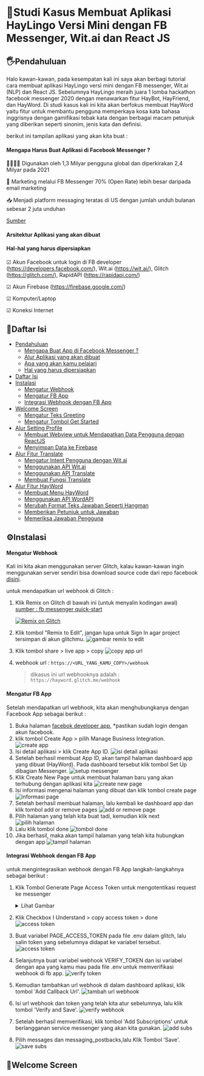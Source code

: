 # 🥇Studi Kasus Membuat Aplikasi HayLingo Versi Mini dengan FB Messenger, Wit.ai dan React JS


## 🖐Pendahuluan

Halo kawan-kawan, pada kesempatan kali ini saya akan berbagi tutorial cara membuat aplikasi HayLingo versi mini dengan FB messenger, Wit.ai (NLP) dan React JS. Sebelumnya HayLingo meraih juara 1 lomba hackathon facebook messenger 2020 dengan menawarkan fitur HayBot, HayFriend, dan HayWord. Di studi kasus kali ini kita akan berfokus membuat HayWord yaitu fitur untuk membantu pengguna memperkaya kosa kata bahasa inggrisnya dengan gamifikasi tebak kata dengan berbagai macam petunjuk yang diberikan seperti sinonim, jenis kata dan definisi. 

berikut ini tampilan aplikasi yang akan kita buat :

#### Mengapa Harus Buat Aplikasi di Facebook Messenger ?
👨‍👨‍👦‍👦 Digunakan oleh 1,3 Milyar pengguna global dan diperkirakan 2,4 Milyar pada 2021

📣 Marketing melalui FB Messenger 70%  (Open Rate) lebih besar daripada email marketing 

📥 Menjadi platform messaging teratas di US dengan jumlah unduh bulanan sebesar 2 juta unduhan

[Sumber](https://review42.com/facebook-messenger-statistics/)


#### Arsitektur Aplikasi yang akan dibuat

#### Hal-hal yang harus dipersiapkan
 ☑ Akun Facebook untuk login di FB developer (https://developers.facebook.com/), Wit.ai (https://wit.ai/), Glitch (https://glitch.com/), RapidAPI (https://rapidapi.com/)
 
 ☑ Akun Firebase (https://firebase.google.com/)
 
 ☑ Komputer/Laptop
 
 ☑ Koneksi Internet
 
 

## 📃Daftar Isi

<!--ts-->
   * [Pendahuluan](#🖐pendahuluan)
      * [Mengapa Buat App di Facebook Messenger ?](#mengapa-harus-buat-aplikasi-di-facebook-messenger-)
      * [Alur Aplikasi yang akan dibuat](#arsitektur-aplikasi-yang-akan-dibuat)
      * [Apa yang akan kamu pelajari](#arsitektur-aplikasi-yang-akan-dibuat)
      * [Hal yang harus dipersiapkan](#hal-hal-yang-harus-dipersiapkan)
   * [Daftar Isi](#📃daftar-isi)
   * [Instalasi](#⚙instalasi)
      * [Mengatur Webhook](#mengatur-webhook)
      * [Mengatur FB App](#mengatur-fb-app)
      * [Integrasi Webhook dengan FB App](#integrasi-webhook-dengan-fb-app)
   * [Welcome Screen](#usage)
      * [Mengatur Teks Greeting](#stdin)
      * [Mengatur Tombol Get Started](#local-files)
   * [Alur Setting Profile](#tests)
      * [Membuat Webview untuk Mendapatkan Data Pengguna dengan ReactJS](#stdin)
      * [Menyimpan Data ke Firebase](#stdin)
   * [Alur Fitur Translate](#dependency)
      * [Mengatur Intent Pengguna dengan Wit.ai](#stdin)
      * [Menggunakan API Wit.ai](#stdin)
      * [Menggunakan API Translate](#stdin)
      * [Membuat Fungsi Translate](#stdin)
   * [Alur Fitur HayWord](#dependency)
      * [Membuat Menu HayWord](#stdin)
      * [Menggunakan API WordAPI](#stdin)
      * [Merubah Format Teks Jawaban Seperti Hangman](#stdin)
      * [Memberikan Petunjuk untuk Jawaban](#arsitektur-aplikasi-yang-akan-dibuat)
      * [Memeriksa Jawaban Pengguna](#stdin)
<!--te-->



## ⚙Instalasi

#### Mengatur Webhook

Kali ini kita akan menggunakan server Glitch, kalau kawan-kawan ingin menggunakan server sendiri bisa download source code dari repo facebook [disini](https://github.com/fbsamples/messenger-platform-samples/tree/master/quick-start).

untuk mendapatkan url webhook di Glitch :
1. Klik Remix on Glitch di bawah ini (untuk menyalin kodingan awal) [sumber : fb messenger quick-start](https://developers.facebook.com/docs/messenger-platform/getting-started/quick-start)

    [![Remix on Glitch](https://cdn.glitch.com/2703baf2-b643-4da7-ab91-7ee2a2d00b5b%2Fremix-button.svg)](https://glitch.com/edit/#!/quickstartchatbot)

2. Klik tombol "Remix to Edit",  jangan lupa untuk Sign In agar project tersimpan di akun glitchmu.
    ![gambar remix to edit](https://res.cloudinary.com/dzrwauiut/image/upload/bo_4px_solid_grey/v1603074774/glitch_remix_mdnfyv.png "remix to edit")
    
3. Klik tombol share > live app > copy
    ![copy app url](https://res.cloudinary.com/dzrwauiut/image/upload/bo_4px_solid_grey/v1603134345/get_url_app_w17azv.png "copy url app")

4. webhook url :
    `https://<URL_YANG_KAMU_COPY>/webhook`
    > dikasus ini url webhooknya adalah  : `https://hayword.glitch.me/webhook`

#### Mengatur FB App

Setelah mendapatkan url webhook, kita akan menghubungkanya dengan Facebook App sebagai berikut :
1. Buka halaman [facebok developer app](https://developers.facebook.com/apps/), *pastikan sudah login dengan akun facebook.
2. klik tombol Create App > pilih Manage Business Integration.
    ![create app](https://res.cloudinary.com/dzrwauiut/image/upload/bo_4px_solid_grey/v1603198175/create_app_gwu1ni.png "create app")
3. Isi detail aplikasi > klik Create App ID.
    ![isi detail aplikasi](https://res.cloudinary.com/dzrwauiut/image/upload/bo_4px_solid_grey/v1603198691/isi_form_z9iecr.png "isi detail aplikasi")
4. Setelah berhasil membuat App ID, akan tampil halaman dashboard app yang dibuat (HayWord). Pada dashboard tersebut klik tombol Set Up dibagian Messenger.
    ![setup messenger](https://res.cloudinary.com/dzrwauiut/image/upload/bo_4px_solid_grey/v1603199142/set_up_messenger_i8kdzf.png "setup messenger")
5. Klik Create New Page untuk membuat halaman baru yang akan terhubung dengan aplikasi kita
    ![create new page](https://res.cloudinary.com/dzrwauiut/image/upload/bo_4px_solid_grey/v1603214062/new_page_gfme2b.png "create new page")
6. Isi informasi mengenai halaman yang dibuat dan klik tombol create page
    ![informasi page](https://res.cloudinary.com/dzrwauiut/image/upload/bo_4px_solid_grey/v1603214544/detail_page_iosmuy.png "informasi page")
7. Setelah berhasil membuat halaman, lalu kembali ke dashboard app dan klik tombol add or remove pages
    ![add or remove page](https://res.cloudinary.com/dzrwauiut/image/upload/bo_4px_solid_grey/v1603214928/add_remove_page_vbip8w.png "add or remove page")
8. Pilih halaman yang telah kita buat tadi, kemudian klik next 
    ![pilih halaman](https://res.cloudinary.com/dzrwauiut/image/upload/bo_4px_solid_grey/v1603215211/pilih_page_z1ivyu.png "pilih halaman")
9. Lalu klik tombol done
    ![tombol done](https://res.cloudinary.com/dzrwauiut/image/upload/bo_4px_solid_grey/v1603215209/hak_akses_conversation_kjcbcb.png "add or tombol done")
10. Jika berhasil, maka akan tampil halaman yang telah kita hubungkan dengan app
    ![tampil halaman](https://res.cloudinary.com/dzrwauiut/image/upload/bo_4px_solid_grey/v1603216217/terhubung_halaman_ejb5ny.jpg "tampil halaman")
    
 #### Integrasi Webhook dengan FB App
 
 untuk mengintegrasikan webhook dengan FB App langkah-langkahnya sebagai berikut :
1. Klik Tombol Generate Page Access Token untuk mengotentikasi request ke messenger
   <details>
     <summary>Lihat Gambar</summary>

    ![page access token](https://res.cloudinary.com/dzrwauiut/image/upload/bo_4px_solid_grey/v1603217293/generate_access_token_ehfnbf.png "page access token")


   </details>
   
2. Klik Checkbox I Understand > copy access token > done
   ![access token](https://res.cloudinary.com/dzrwauiut/image/upload/bo_4px_solid_grey/v1603217591/access_token_zhjj4l.png "access token")
3. Buat variabel PAGE_ACCESS_TOKEN pada file .env dalam glitch, lalu salin token yang sebelumnya didapat ke variabel tersebut.
   ![access token](https://res.cloudinary.com/dzrwauiut/image/upload/bo_4px_solid_grey/v1603248148/variabel_token_lvw2r3.png "access token")
4. Selanjutnya buat variabel webhook VERIFY_TOKEN dan isi variabel dengan apa yang kamu mau pada file .env untuk memverifikasi webhook di fb app.
   ![verify token](https://res.cloudinary.com/dzrwauiut/image/upload/bo_4px_solid_grey/v1603248693/verify_token_zeepj3.png "verify token")
5. Kemudian tambahkan url webhook di dalam dashboard aplikasi, klik tombol 'Add Callback Url'.
   ![tambah url webhook](https://res.cloudinary.com/dzrwauiut/image/upload/bo_4px_solid_grey/v1603250861/add_callback_url_fbi1hf.png "tambah url webhook")
6. Isi url webhook dan token yang telah kita atur sebelumnya, lalu klik tombol 'Verify and Save'.
   ![verify webhook](https://res.cloudinary.com/dzrwauiut/image/upload/bo_4px_solid_grey/v1603251168/verify_webhook_zdq0h1.png "verify webhook")
7. Setelah berhasil memverifikasi, klik tombol 'Add Subscriptions' untuk berlangganan service messenger yang akan kita gunakan.
   ![add subs](https://res.cloudinary.com/dzrwauiut/image/upload/bo_4px_solid_grey/v1603260345/add_subs_pqey8q.png "add subs")
8. Pilih messages dan messaging_postbacks,lalu Klik Tombol 'Save'.
   ![save subs](https://res.cloudinary.com/dzrwauiut/image/upload/bo_4px_solid_grey/v1603260344/save_subscription_y2gqzi.png "save subs")


 ## 🎉Welcome Screen
 
 

